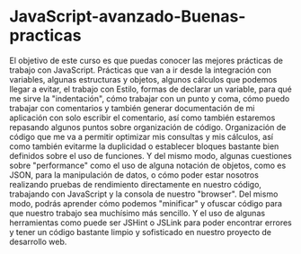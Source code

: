 # JavaScript-avanzado-Buenas-practicas
El objetivo de este curso es que puedas conocer las mejores prácticas de trabajo con JavaScript. Prácticas que van a ir desde la integración con variables, algunas estructuras y objetos, algunos cálculos que podemos llegar a evitar, el trabajo con Estilo, formas de declarar un variable, para qué me sirve la "indentación", cómo trabajar con un punto y coma, cómo puedo trabajar con comentarios y también generar documentación de mi aplicación con solo escribir el comentario, así como también estaremos repasando algunos puntos sobre organización de código. Organización de código que me va a permitir optimizar mis consultas y mis cálculos, así como también evitarme la duplicidad o establecer bloques bastante bien definidos sobre el uso de funciones. Y del mismo modo, algunas cuestiones sobre "performance" como el uso de alguna notación de objetos, como es JSON, para la manipulación de datos, o cómo poder estar nosotros realizando pruebas de rendimiento directamente en nuestro código, trabajando con JavaScript y la consola de nuestro "browser". Del mismo modo, podrás aprender cómo podemos "minificar" y ofuscar código para que nuestro trabajo sea muchísimo más sencillo. Y el uso de algunas herramientas como puede ser JSHint o JSLink para poder encontrar errores y tener un código bastante limpio y sofisticado en nuestro proyecto de desarrollo web.
